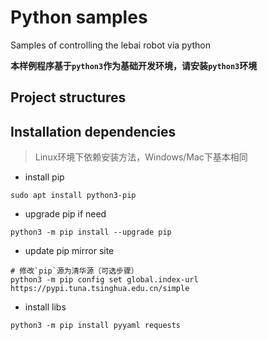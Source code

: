 # Python samples
Samples of controlling the lebai robot via python

**本样例程序基于`python3`作为基础开发环境，请安装`python3`环境**

## Project structures

## Installation dependencies

> Linux环境下依赖安装方法，Windows/Mac下基本相同
- install pip
```
sudo apt install python3-pip
```

- upgrade pip if need
```
python3 -m pip install --upgrade pip
```

- update pip mirror site
```
# 修改`pip`源为清华源（可选步骤）
python3 -m pip config set global.index-url https://pypi.tuna.tsinghua.edu.cn/simple
```

- install libs
```
python3 -m pip install pyyaml requests
```